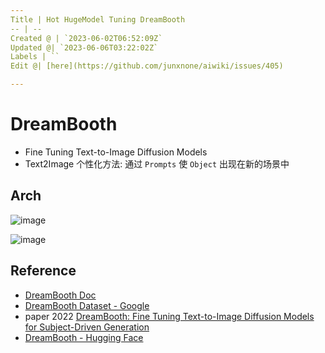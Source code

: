 ```yaml
---
Title | Hot HugeModel Tuning DreamBooth
-- | --
Created @ | `2023-06-02T06:52:09Z`
Updated @| `2023-06-06T03:22:02Z`
Labels | ``
Edit @| [here](https://github.com/junxnone/aiwiki/issues/405)

---
```

# DreamBooth

- Fine Tuning Text-to-Image Diffusion Models
- Text2Image 个性化方法: 通过 `Prompts` 使 `Object` 出现在新的场景中

## Arch


![image](https://github.com/junxnone/aiwiki/assets/2216970/7ba2669b-c52a-4ac7-b1d2-6f6818f32fae)

![image](https://github.com/junxnone/aiwiki/assets/2216970/b020bcf1-848b-46f7-9d93-1033d504f093)


## Reference
- [DreamBooth Doc](https://dreambooth.github.io/)
- [DreamBooth Dataset - Google](https://github.com/google/dreambooth)
- paper 2022 [DreamBooth: Fine Tuning Text-to-Image Diffusion Models for Subject-Driven Generation](https://arxiv.org/abs/2208.12242)
- [DreamBooth - Hugging Face](https://huggingface.co/docs/diffusers/training/dreambooth)
